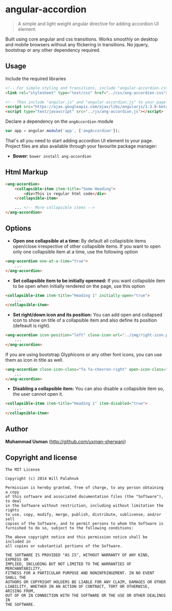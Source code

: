 angular-accordion
=================

> A simple and light weight angular directive for adding accordion UI element.

Built using core angular and css transitions. Works smoothly on desktop and mobile browsers without any flickering in transitions. No jquery, bootstrap or any other dependency required.

## Usage

Include the required libraries
```html
<!-- For simple styling and transitions, include "angular-accordion.css". You can edit styles to meed your look and feel -->
<link rel="stylesheet" type="text/css" href="../css/ang-accordion.css">

<!-- Then include "angular.js" and "angular-accordion.js" to your page -->
<script src="https://ajax.googleapis.com/ajax/libs/angularjs/1.3.0-beta.15/angular.min.js"></script>
<script type="text/javascript" src="../js/ang-accordion.js"></script>
```

Declare a dependency on the `angAccordion` module
``` javascript
var app = angular.module('app', ['angAccordion']);
```
That's all you need to start adding accordion UI element to your page. Project files are also available through your favourite package manager:
* **Bower**: `bower install ang-accordion`

## Html Markup

```html
<ang-accordion>
    <collapsible-item item-title="Some Heading">
        <div>This is regular html code</div>
    </collapsible-item>

    ... <!-- More collapsible items -->
</ang-accordion>
```

## Options
+ **Open one collapsible at a time:**
By default all collapisible items open/close irrespective of other collapsible items. If you want to open only one collapsible item at a time, use the following option

```html
<ang-accordion one-at-a-time="true">
    ...
</ang-accordion>
```

+ **Set collapsible item to be initially openned:**
If you want collapsible item to be open when initially rendered on the page, use this option

```html
<collapsible-item item-title="Heading 1" initially-open="true">
    ...
</collapsible-item>
```

+ **Set right/down icon and its position:**
You can add open and collapsed icon to show on title of a collapsible item and also define its position (defeault is right).

```html
<ang-accordion icon-position="left" close-icon-url="../img/right-icon.png" open-icon-url="../img/down-icon.png">
    ...
</ang-accordion>
```
If you are using bootstrap Glyphicons or any other font icons, you can use them as icon in title as well.

```html
<ang-accordion close-icon-class="fa fa-chevron-right" open-icon-class="fa fa-chevron-down">
    ...
</ang-accordion>
```
+ **Disabling a collapsible item:**
You can also disable a collapsible item so, the user cannot open it.

```html
<collapsible-item item-title="Heading 1" item-disabled="true">
    ...
</collapsible-item>
```

## Author

**Muhammad Usman** (http://github.com/uxman-sherwani)

## Copyright and license

    The MIT License

	Copyright (c) 2014 Will Palahnuk

	Permission is hereby granted, free of charge, to any person obtaining a copy
	of this software and associated documentation files (the "Software"), to deal
	in the Software without restriction, including without limitation the rights
	to use, copy, modify, merge, publish, distribute, sublicense, and/or sell
	copies of the Software, and to permit persons to whom the Software is
	furnished to do so, subject to the following conditions:

	The above copyright notice and this permission notice shall be included in
	all copies or substantial portions of the Software.

	THE SOFTWARE IS PROVIDED "AS IS", WITHOUT WARRANTY OF ANY KIND, EXPRESS OR
	IMPLIED, INCLUDING BUT NOT LIMITED TO THE WARRANTIES OF MERCHANTABILITY,
	FITNESS FOR A PARTICULAR PURPOSE AND NONINFRINGEMENT. IN NO EVENT SHALL THE
	AUTHORS OR COPYRIGHT HOLDERS BE LIABLE FOR ANY CLAIM, DAMAGES OR OTHER
	LIABILITY, WHETHER IN AN ACTION OF CONTRACT, TORT OR OTHERWISE, ARISING FROM,
	OUT OF OR IN CONNECTION WITH THE SOFTWARE OR THE USE OR OTHER DEALINGS IN
	THE SOFTWARE.
